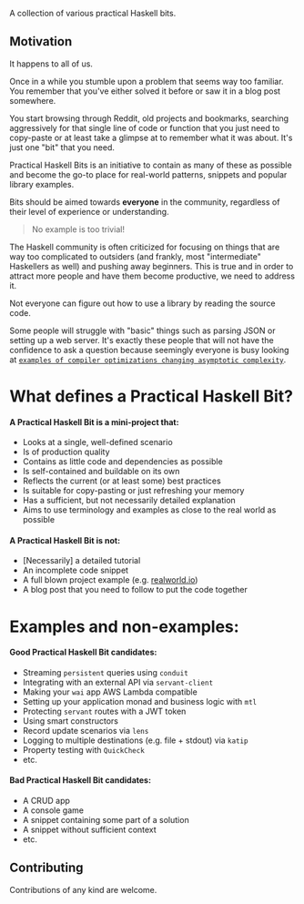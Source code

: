 A collection of various practical Haskell bits.

## Motivation

It happens to all of us.

Once in a while you stumble upon a problem that seems way too familiar. You remember that you've either solved it before or saw it in a blog post somewhere.

You start browsing through Reddit, old projects and bookmarks, searching aggressively for that single line of code or function that you just need to copy-paste or at least take a glimpse at to remember what it was about. It's just one "bit" that you need.

Practical Haskell Bits is an initiative to contain as many of these as possible and become the go-to place for real-world patterns, snippets and popular library examples.

Bits should be aimed towards **everyone** in the community, regardless of their level of experience or understanding.

> No example is too trivial!

The Haskell community is often criticized for focusing on things that are way too complicated to outsiders (and frankly, most "intermediate" Haskellers as well) and pushing away beginners. This is true and in order to attract more people and have them become productive, we need to address it.

Not everyone can figure out how to use a library by reading the source code.

Some people will struggle with "basic" things such as parsing JSON or setting up a web server. It's exactly these people that will not have the confidence to ask a question because seemingly everyone is busy looking at [`examples of compiler optimizations changing asymptotic complexity`](https://www.reddit.com/r/haskell/comments/xah8v1/examples_of_compiler_optimizations_changing/).

# What defines a Practical Haskell Bit?

#### A Practical Haskell Bit is a **mini-project** that:


* Looks at a single, well-defined scenario
* Is of production quality
* Contains as little code and dependencies as possible
* Is self-contained and buildable on its own
* Reflects the current (or at least some) best practices
* Is suitable for copy-pasting or just refreshing your memory
* Has a sufficient, but not necessarily detailed explanation
* Aims to use terminology and examples as close to the real world as possible

#### A Practical Haskell Bit is **not**:

* [Necessarily] a detailed tutorial
* An incomplete code snippet
* A full blown project example (e.g. [realworld.io](realworld.io))
* A blog post that you need to follow to put the code together

# Examples and non-examples:

#### Good Practical Haskell Bit candidates:

* Streaming `persistent` queries using `conduit`
* Integrating with an external API via `servant-client`
* Making your `wai` app AWS Lambda compatible
* Setting up your application monad and business logic with `mtl`
* Protecting `servant` routes with a JWT token
* Using smart constructors
* Record update scenarios via `lens`
* Logging to multiple destinations (e.g. file + stdout) via `katip`
* Property testing with `QuickCheck`
* etc.

#### Bad Practical Haskell Bit candidates:

* A CRUD app
* A console game
* A snippet containing some part of a solution
* A snippet without sufficient context
* etc.

## Contributing

Contributions of any kind are welcome.

